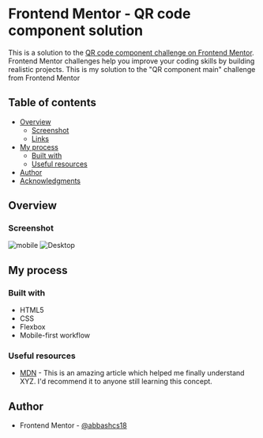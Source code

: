 # Frontend Mentor - QR code component solution

This is a solution to the [QR code component challenge on Frontend Mentor](https://www.frontendmentor.io/challenges/qr-code-component-iux_sIO_H). Frontend Mentor challenges help you improve your coding skills by building realistic projects. 
This is my solution to the "QR component main" challenge from Frontend Mentor


## Table of contents

- [Overview](#overview)
  - [Screenshot](#screenshot)
  - [Links](#links)
- [My process](#my-process)
  - [Built with](#built-with)
  - [Useful resources](#useful-resources)
- [Author](#author)
- [Acknowledgments](#acknowledgments)

## Overview

### Screenshot

![mobile](screenshots/Mobile.jpg)
![Desktop](screenshots/Mobile.jpg)



## My process

### Built with

- HTML5 
- CSS
- Flexbox
- Mobile-first workflow


### Useful resources

- [MDN](https://developer.mozilla.org/en-US/docs/Learn/Front-end_web_developer) - This is an amazing article which helped me finally understand XYZ. I'd recommend it to anyone still learning this concept.


## Author
- Frontend Mentor - [@abbashcs18](https://www.frontendmentor.io/profile/abbashcs18)



